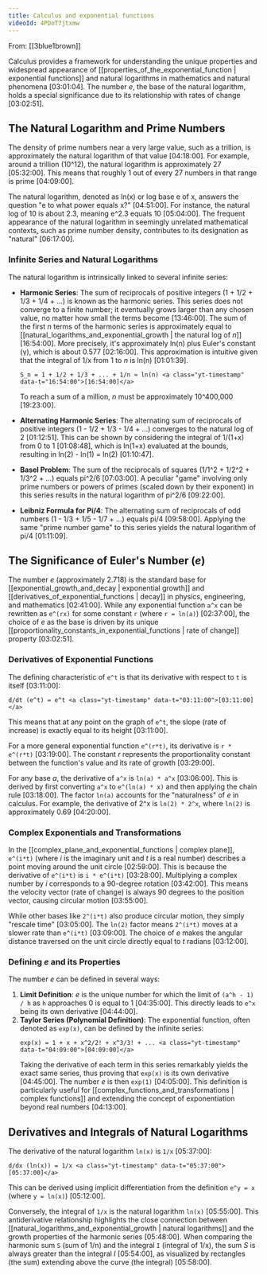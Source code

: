 ```yaml
---
title: Calculus and exponential functions
videoId: 4PDoT7jtxmw
---
```


From: [[3blue1brown]] <br/> 

Calculus provides a framework for understanding the unique properties and widespread appearance of [[properties_of_the_exponential_function | exponential functions]] and natural logarithms in mathematics and natural phenomena <a class="yt-timestamp" data-t="03:01:04">[03:01:04]</a>. The number *e*, the base of the natural logarithm, holds a special significance due to its relationship with rates of change <a class="yt-timestamp" data-t="03:02:51">[03:02:51]</a>.

## The Natural Logarithm and Prime Numbers

The density of prime numbers near a very large value, such as a trillion, is approximately the natural logarithm of that value <a class="yt-timestamp" data-t="04:18:00">[04:18:00]</a>. For example, around a trillion (10^12), the natural logarithm is approximately 27 <a class="yt-timestamp" data-t="05:32:00">[05:32:00]</a>. This means that roughly 1 out of every 27 numbers in that range is prime <a class="yt-timestamp" data-t="04:09:00">[04:09:00]</a>.

The natural logarithm, denoted as ln(x) or log base e of x, answers the question "e to what power equals x?" <a class="yt-timestamp" data-t="04:51:00">[04:51:00]</a>. For instance, the natural log of 10 is about 2.3, meaning e^2.3 equals 10 <a class="yt-timestamp" data-t="05:04:00">[05:04:00]</a>. The frequent appearance of the natural logarithm in seemingly unrelated mathematical contexts, such as prime number density, contributes to its designation as "natural" <a class="yt-timestamp" data-t="06:17:00">[06:17:00]</a>.

### Infinite Series and Natural Logarithms

The natural logarithm is intrinsically linked to several infinite series:

*   **Harmonic Series**: The sum of reciprocals of positive integers (1 + 1/2 + 1/3 + 1/4 + ...) is known as the harmonic series. This series does not converge to a finite number; it eventually grows larger than any chosen value, no matter how small the terms become <a class="yt-timestamp" data-t="13:46:00">[13:46:00]</a>. The sum of the first *n* terms of the harmonic series is approximately equal to [[natural_logarithms_and_exponential_growth | the natural log of *n*]] <a class="yt-timestamp" data-t="16:54:00">[16:54:00]</a>. More precisely, it's approximately ln(n) plus Euler's constant (γ), which is about 0.577 <a class="yt-timestamp" data-t="02:16:00">[02:16:00]</a>. This approximation is intuitive given that the integral of 1/x from 1 to *n* is ln(n) <a class="yt-timestamp" data-t="01:01:39">[01:01:39]</a>.

    ```
    S_n = 1 + 1/2 + 1/3 + ... + 1/n ≈ ln(n) <a class="yt-timestamp" data-t="16:54:00">[16:54:00]</a>
    ```
    To reach a sum of a million, *n* must be approximately 10^400,000 <a class="yt-timestamp" data-t="19:23:00">[19:23:00]</a>.

*   **Alternating Harmonic Series**: The alternating sum of reciprocals of positive integers (1 - 1/2 + 1/3 - 1/4 + ...) converges to the natural log of 2 <a class="yt-timestamp" data-t="01:12:51">[01:12:51]</a>. This can be shown by considering the integral of 1/(1+x) from 0 to 1 <a class="yt-timestamp" data-t="01:08:48">[01:08:48]</a>, which is ln(1+x) evaluated at the bounds, resulting in ln(2) - ln(1) = ln(2) <a class="yt-timestamp" data-t="01:10:47">[01:10:47]</a>.

*   **Basel Problem**: The sum of the reciprocals of squares (1/1^2 + 1/2^2 + 1/3^2 + ...) equals pi^2/6 <a class="yt-timestamp" data-t="07:03:00">[07:03:00]</a>. A peculiar "game" involving only prime numbers or powers of primes (scaled down by their exponent) in this series results in the natural logarithm of pi^2/6 <a class="yt-timestamp" data-t="09:22:00">[09:22:00]</a>.

*   **Leibniz Formula for Pi/4**: The alternating sum of reciprocals of odd numbers (1 - 1/3 + 1/5 - 1/7 + ...) equals pi/4 <a class="yt-timestamp" data-t="09:58:00">[09:58:00]</a>. Applying the same "prime number game" to this series yields the natural logarithm of pi/4 <a class="yt-timestamp" data-t="01:11:09">[01:11:09]</a>.

## The Significance of Euler's Number (*e*)

The number *e* (approximately 2.718) is the standard base for [[exponential_growth_and_decay | exponential growth]] and [[derivatives_of_exponential_functions | decay]] in physics, engineering, and mathematics <a class="yt-timestamp" data-t="02:41:00">[02:41:00]</a>. While any exponential function `a^x` can be rewritten as `e^(rx)` for some constant `r` (where `r = ln(a)`) <a class="yt-timestamp" data-t="02:37:00">[02:37:00]</a>, the choice of *e* as the base is driven by its unique [[proportionality_constants_in_exponential_functions | rate of change]] property <a class="yt-timestamp" data-t="03:02:51">[03:02:51]</a>.

### Derivatives of Exponential Functions

The defining characteristic of `e^t` is that its derivative with respect to `t` is itself <a class="yt-timestamp" data-t="03:11:00">[03:11:00]</a>:

```
d/dt (e^t) = e^t <a class="yt-timestamp" data-t="03:11:00">[03:11:00]</a>
```
This means that at any point on the graph of `e^t`, the slope (rate of increase) is exactly equal to its height <a class="yt-timestamp" data-t="03:11:00">[03:11:00]</a>.

For a more general exponential function `e^(r*t)`, its derivative is `r * e^(r*t)` <a class="yt-timestamp" data-t="03:19:00">[03:19:00]</a>. The constant *r* represents the proportionality constant between the function's value and its rate of growth <a class="yt-timestamp" data-t="03:29:00">[03:29:00]</a>.

For any base *a*, the derivative of `a^x` is `ln(a) * a^x` <a class="yt-timestamp" data-t="03:06:00">[03:06:00]</a>. This is derived by first converting `a^x` to `e^(ln(a) * x)` and then applying the chain rule <a class="yt-timestamp" data-t="03:18:00">[03:18:00]</a>. The factor `ln(a)` accounts for the "naturalness" of *e* in calculus. For example, the derivative of 2^x is `ln(2) * 2^x`, where `ln(2)` is approximately 0.69 <a class="yt-timestamp" data-t="04:20:00">[04:20:00]</a>.

### Complex Exponentials and Transformations

In the [[complex_plane_and_exponential_functions | complex plane]], `e^(i*t)` (where *i* is the imaginary unit and *t* is a real number) describes a point moving around the unit circle <a class="yt-timestamp" data-t="02:59:00">[02:59:00]</a>. This is because the derivative of `e^(i*t)` is `i * e^(i*t)` <a class="yt-timestamp" data-t="03:28:00">[03:28:00]</a>. Multiplying a complex number by *i* corresponds to a 90-degree rotation <a class="yt-timestamp" data-t="03:42:00">[03:42:00]</a>. This means the velocity vector (rate of change) is always 90 degrees to the position vector, causing circular motion <a class="yt-timestamp" data-t="03:55:00">[03:55:00]</a>.

While other bases like `2^(i*t)` also produce circular motion, they simply "rescale time" <a class="yt-timestamp" data-t="03:05:00">[03:05:00]</a>. The `ln(2)` factor means `2^(i*t)` moves at a slower rate than `e^(i*t)` <a class="yt-timestamp" data-t="03:09:00">[03:09:00]</a>. The choice of *e* makes the angular distance traversed on the unit circle directly equal to *t* radians <a class="yt-timestamp" data-t="03:12:00">[03:12:00]</a>.

### Defining *e* and its Properties

The number *e* can be defined in several ways:

1.  **Limit Definition**: *e* is the unique number for which the limit of `(a^h - 1) / h` as `h` approaches 0 is equal to 1 <a class="yt-timestamp" data-t="04:35:00">[04:35:00]</a>. This directly leads to `e^x` being its own derivative <a class="yt-timestamp" data-t="04:44:00">[04:44:00]</a>.
2.  **Taylor Series (Polynomial Definition)**: The exponential function, often denoted as `exp(x)`, can be defined by the infinite series:
    ```
    exp(x) = 1 + x + x^2/2! + x^3/3! + ... <a class="yt-timestamp" data-t="04:09:00">[04:09:00]</a>
    ```
    Taking the derivative of each term in this series remarkably yields the exact same series, thus proving that `exp(x)` is its own derivative <a class="yt-timestamp" data-t="04:45:00">[04:45:00]</a>. The number *e* is then `exp(1)` <a class="yt-timestamp" data-t="04:05:00">[04:05:00]</a>. This definition is particularly useful for [[complex_functions_and_transformations | complex functions]] and extending the concept of exponentiation beyond real numbers <a class="yt-timestamp" data-t="04:13:00">[04:13:00]</a>.

## Derivatives and Integrals of Natural Logarithms

The derivative of the natural logarithm `ln(x)` is `1/x` <a class="yt-timestamp" data-t="05:37:00">[05:37:00]</a>:

```
d/dx (ln(x)) = 1/x <a class="yt-timestamp" data-t="05:37:00">[05:37:00]</a>
```
This can be derived using implicit differentiation from the definition `e^y = x` (where `y = ln(x)`) <a class="yt-timestamp" data-t="05:12:00">[05:12:00]</a>.

Conversely, the integral of `1/x` is the natural logarithm `ln(x)` <a class="yt-timestamp" data-t="05:55:00">[05:55:00]</a>. This antiderivative relationship highlights the close connection between [[natural_logarithms_and_exponential_growth | natural logarithms]] and the growth properties of the harmonic series <a class="yt-timestamp" data-t="05:48:00">[05:48:00]</a>. When comparing the harmonic sum `S` (sum of 1/n) and the integral `I` (integral of 1/x), the sum *S* is always greater than the integral *I* <a class="yt-timestamp" data-t="05:54:00">[05:54:00]</a>, as visualized by rectangles (the sum) extending above the curve (the integral) <a class="yt-timestamp" data-t="05:58:00">[05:58:00]</a>.
